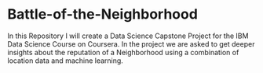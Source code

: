 # Battle-of-the-Neighborhood
In this Repository I will create a Data Science Capstone Project for the IBM Data Science Course on Coursera. In the project we are asked to get deeper insights about the reputation of a Neighborhood using a combination of location data and machine learning.
